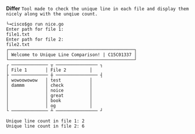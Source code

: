 **Differ**
```Tool made to check the unique line in each file and display them nicely along with the unqiue count.```
```
└╼cisco$go run nice.go
Enter path for file 1:
file1.txt
Enter path for file 2:
file2.txt
┌────────────────────────────────────────────────┐
│ Welcome to Unique Line Comparison! | C15C01337 │
└────────────────────────────────────────────────┘
┌ ────────────── ┬ ──────────────── ┐
│ File 1       │ File 2         │
├ ────────────── ┼ ──────────────── ┤
│ wowoowowow   │ test           │
│ dammm        │ check          │
│              │ noice          │
│              │ great          │
│              │ book           │
│              │ og             │
└ ────────────── ┴ ──────────────── ┘

Unique line count in file 1: 2
Unique line count in file 2: 6
```
